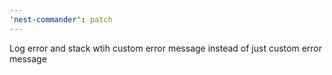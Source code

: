 ```yaml
---
'nest-commander': patch
---
```


Log error and stack wtih custom error message instead of just custom error
message
